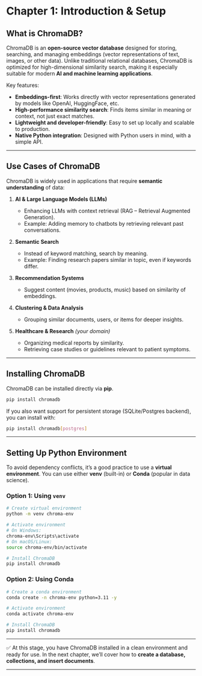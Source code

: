 # **Chapter 1: Introduction & Setup**

## What is ChromaDB?

ChromaDB is an **open-source vector database** designed for storing, searching, and managing embeddings (vector representations of text, images, or other data). Unlike traditional relational databases, ChromaDB is optimized for high-dimensional similarity search, making it especially suitable for modern **AI and machine learning applications**.

Key features:

* **Embeddings-first**: Works directly with vector representations generated by models like OpenAI, HuggingFace, etc.
* **High-performance similarity search**: Finds items similar in meaning or context, not just exact matches.
* **Lightweight and developer-friendly**: Easy to set up locally and scalable to production.
* **Native Python integration**: Designed with Python users in mind, with a simple API.

---

## Use Cases of ChromaDB

ChromaDB is widely used in applications that require **semantic understanding** of data:

1. **AI & Large Language Models (LLMs)**

   * Enhancing LLMs with context retrieval (RAG – Retrieval Augmented Generation).
   * Example: Adding memory to chatbots by retrieving relevant past conversations.

2. **Semantic Search**

   * Instead of keyword matching, search by meaning.
   * Example: Finding research papers similar in topic, even if keywords differ.

3. **Recommendation Systems**

   * Suggest content (movies, products, music) based on similarity of embeddings.

4. **Clustering & Data Analysis**

   * Grouping similar documents, users, or items for deeper insights.

5. **Healthcare & Research** *(your domain)*

   * Organizing medical reports by similarity.
   * Retrieving case studies or guidelines relevant to patient symptoms.

---

## Installing ChromaDB

ChromaDB can be installed directly via **pip**.

```bash
pip install chromadb
```

If you also want support for persistent storage (SQLite/Postgres backend), you can install with:

```bash
pip install chromadb[postgres]
```

---

## Setting Up Python Environment

To avoid dependency conflicts, it’s a good practice to use a **virtual environment**. You can use either **venv** (built-in) or **Conda** (popular in data science).

### Option 1: Using `venv`

```bash
# Create virtual environment
python -m venv chroma-env  

# Activate environment
# On Windows:
chroma-env\Scripts\activate  
# On macOS/Linux:
source chroma-env/bin/activate  

# Install ChromaDB
pip install chromadb
```

### Option 2: Using Conda

```bash
# Create a conda environment
conda create -n chroma-env python=3.11 -y  

# Activate environment
conda activate chroma-env  

# Install ChromaDB
pip install chromadb
```

---

✅ At this stage, you have ChromaDB installed in a clean environment and ready for use.
In the next chapter, we’ll cover how to **create a database, collections, and insert documents**.

---

